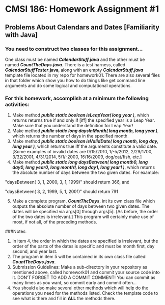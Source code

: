 # CMSI 186: Homework Assignment #1
## Problems About Calendars and Dates [Familiarity with Java]

### You need to construct two classes for this assignment…

One class must be named **_CalendarStuff.java_** and the other must be named **_CountTheDays.java_**. There is a test harness, called **_CalendarStuffTester_.java**, along with an empty **_CalendarStuff.java_** template file located in my repo for homework01.  There are also several files in that folder which show you how to do things like get command line arguments and do some logical and computational operations.

### For this homework, accomplish at a minimum the following activities:

1. Make method **_public static boolean isLeapYear( long year )_**, which returns returns true if and only if [iff] the specified year is a Leap Year.  Make sure that you understand the definition for Leap Year!
2. Make method **_public static long daysInMonth( long month, long year )_**, which returns the number of days in the specified month.
3. Make method **_public static boolean isValidDate( long month, long day, long year )_**, which returns true iff the arguments constitute a valid date. [Some examples of invalid dates are 0/15/2010, 1/-5/2012, 2/29/1700, 3/32/2001, 4/31/2014, 5/1/-2000, 16/16/2009, dog/cat/fish, etc.]
4. Make method **_public static long daysBetween( long month0, long day0, long year0, long month1, long day1, long year1 )_**, which returns the absolute number of days between the two given dates. For example:

"daysBetween( 3, 1, 2000, 3, 1, 1999)" should return 366, and

"daysBetween( 3, 2, 1999, 5, 1, 2001)" should return 791

5. Make a complete program, **_CountTheDays_**, int its own class file which outputs the absolute number of days between two given dates. The dates will be specified via args[0] through args[5]. [As before, the order of the two dates is irrelevant.] This program will certainly make use of most, if not all, of the preceding methods.

###Notes:
1. In item 4, the order in which the dates are specified is irrelevant, but the order of the parts of the dates is specific and must be month first, day second, and year last.
2. The program in item 5 will be contained in its own class file called **_CountTheDays.java_**.
3. Submission Guidelines: Make a sub-directory in your repository as mentioned above, called homework01 and commit your source code into it. DON'T FORGET TO ADD A COMMIT COMMENT! You can commit as many times as you want, so commit early and commit often…
4. You should also make several other methods which will help do the operations you need for the methods listed.  Check the template code to see what is there and fill in **ALL** the methods there.
